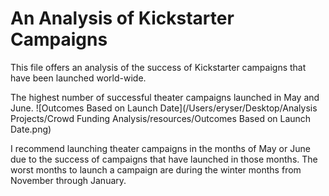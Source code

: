 # An Analysis of Kickstarter Campaigns
This file offers an analysis of the success of Kickstarter campaigns that have been launched world-wide. 

The highest number of successful theater campaigns launched in May and June. 
![Outcomes Based on Launch Date](/Users/eryser/Desktop/Analysis Projects/Crowd Funding Analysis/resources/Outcomes Based on Launch Date.png)

I recommend launching theater campaigns in the months of May or June due to the success of campaigns that have launched in those months. The worst months to launch a campaign are during the winter months from November through January.
